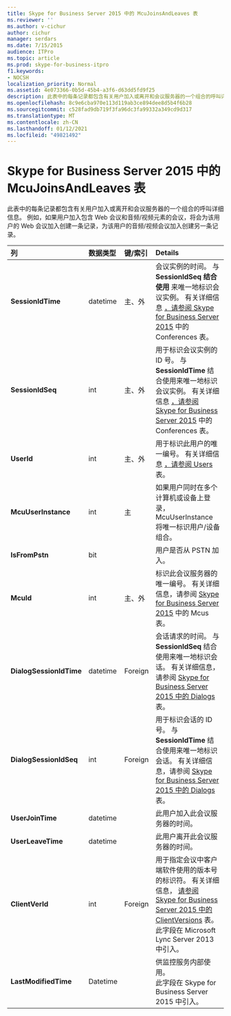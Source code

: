 ```yaml
---
title: Skype for Business Server 2015 中的 McuJoinsAndLeaves 表
ms.reviewer: ''
ms.author: v-cichur
author: cichur
manager: serdars
ms.date: 7/15/2015
audience: ITPro
ms.topic: article
ms.prod: skype-for-business-itpro
f1.keywords:
- NOCSH
localization_priority: Normal
ms.assetid: 4e073366-0b5d-45b4-a3f6-d63dd5fd9f25
description: 此表中的每条记录都包含有关用户加入或离开和会议服务器的一个组合的呼叫详细信息。 例如，如果用户加入包含 Web 会议和音频/视频元素的会议，将会为该用户的 Web 会议加入创建一条记录，为该用户的音频/视频会议加入创建另一条记录。
ms.openlocfilehash: 8c9e6cba970e113d119ab3ce894dee8d5b4f6b28
ms.sourcegitcommit: c528fad9db719f3fa96dc3fa99332a349cd9d317
ms.translationtype: MT
ms.contentlocale: zh-CN
ms.lasthandoff: 01/12/2021
ms.locfileid: "49821492"
---
```

# <a name="mcujoinsandleaves-table-in-skype-for-business-server-2015"></a>Skype for Business Server 2015 中的 McuJoinsAndLeaves 表
 
此表中的每条记录都包含有关用户加入或离开和会议服务器的一个组合的呼叫详细信息。 例如，如果用户加入包含 Web 会议和音频/视频元素的会议，将会为该用户的 Web 会议加入创建一条记录，为该用户的音频/视频会议加入创建另一条记录。
  
|**列**|**数据类型**|**键/索引**|**Details**|
|:-----|:-----|:-----|:-----|
|**SessionIdTime** <br/> |datetime  <br/> |主、外  <br/> |会议实例的时间。 与 **SessionIdSeq 结合使用** 来唯一地标识会议实例。 有关详细信息 [，请参阅 Skype for Business Server 2015](conferences.md) 中的 Conferences 表。 <br/> |
|**SessionIdSeq** <br/> |int  <br/> |主、外  <br/> |用于标识会议实例的 ID 号。 与 **SessionIdTime** 结合使用来唯一地标识会议实例。 有关详细信息 [，请参阅 Skype for Business Server 2015](conferences.md) 中的 Conferences 表。 <br/> |
|**UserId** <br/> |int  <br/> |主、外  <br/> |用于标识此用户的唯一编号。 有关详细信息 [，请参阅 Users](users.md) 表。 <br/> |
|**McuUserInstance** <br/> |int  <br/> |主  <br/> |如果用户同时在多个计算机或设备上登录，McuUserInstance 将唯一标识用户/设备组合。  <br/> |
|**IsFromPstn** <br/> |bit  <br/> | <br/> |用户是否从 PSTN 加入。  <br/> |
|**McuId** <br/> |int  <br/> |主、外  <br/> |标识此会议服务器的唯一编号。 有关详细信息，请参阅 [Skype for Business Server 2015](mcus.md) 中的 Mcus 表。 <br/> |
|**DialogSessionIdTime** <br/> |datetime  <br/> |Foreign  <br/> |会话请求的时间。 与 **SessionIdSeq** 结合使用来唯一地标识会话。 有关详细信息，请参阅 [Skype for Business Server 2015 中的 Dialogs](dialogs.md) 表。 <br/> |
|**DialogSessionIdSeq** <br/> |int  <br/> |Foreign  <br/> |用于标识会话的 ID 号。 与 **SessionIdTime** 结合使用来唯一地标识会话。 有关详细信息，请参阅 [Skype for Business Server 2015 中的 Dialogs](dialogs.md) 表。 <br/> |
|**UserJoinTime** <br/> |datetime  <br/> | <br/> |此用户加入此会议服务器的时间。  <br/> |
|**UserLeaveTime** <br/> |datetime  <br/> | <br/> |此用户离开此会议服务器的时间。  <br/> |
|**ClientVerId** <br/> |int  <br/> |Foreign  <br/> |用于指定会议中客户端软件使用的版本号的标识符。 有关详细信息， [请参阅 Skype for Business Server 2015 中的 ClientVersions](clientversions.md) 表。 <br/> 此字段在 Microsoft Lync Server 2013 中引入。  <br/> |
|**LastModifiedTime** <br/> |Datetime  <br/> ||供监控服务内部使用。  <br/> 此字段在 Skype for Business Server 2015 中引入。  <br/> |
   


